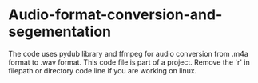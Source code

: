 # Audio-format-conversion-and-segementation
The code uses pydub library and ffmpeg for audio conversion from .m4a format to .wav format. This code file is part of a project.  Remove the 'r' in  filepath or directory code line  if you are working on linux.
